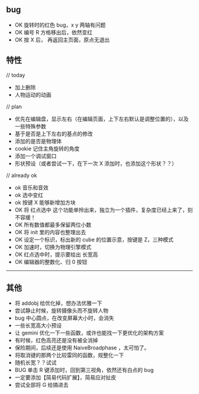 ## bug

- OK 旋转时的红色 bug，x y 两轴有问题
- OK 编号 R 方格移出后，依然变红
- OK 按 X 后， 再返回主页面，原点无退出


## 特性

// today
- 加上删除
- 人物运动的动画

// plan
- 优先在编辑盘，显示左右（在编辑页面，上下左右默认是调整位置的），以及一些特殊参数
- 基于是否是上下左右的基点的修改
- 添加的是否是物理体
- cookie 记住主角旋转的角度
- 添加一个调试窗口
- 形状预设（或者尝试一下，在下一次 X 添加时，也添加这个形状？？）


// already ok
- ok 音乐和音效
- ok 选中变红
- ok 按键 X 能够新增加方块
- OK 将 红点选中 这个功能单拎出来，独立为一个插件，复杂度已经上来了，刻不容缓！
- OK 所有数值都最多保留两位小数
- OK 将 init 里的内容也整理出去
- OK 设定一个标识，标出新的 cube 的位置示意，按键是 Z，三种模式
- OK 加速时，切换为物理引擎模式
- OK 红点选中时，提示要给出 长宽高
- OK 编辑器的整数化、归 0 按钮

-------

## 其他

- 将 addobj 给优化掉，想办法优雅一下
- 尝试静止时候，旋转摄像头而不旋转人物
- bug 中心圆点，在改变屏幕大小时，会消失
- 一些长宽高大小预设
- 让 gemini 优化一下一些函数，或许也能找一下更优化的架构方案
- 有时候，红色高亮还是没有被全消掉
- 保险期间，后续还是使用 NaiveBroadphase ，太可怕了。
- 将取消键的那两个比较雷同的函数，规整化一下
- 随机长宽？？试试
- BUG 单击 R 键添加时，回到第三视角，依然还有白点的 bug
- 一定要添加【简易代码扩展】，简易应对扯皮
- 尝试全部将 G 给搞进去